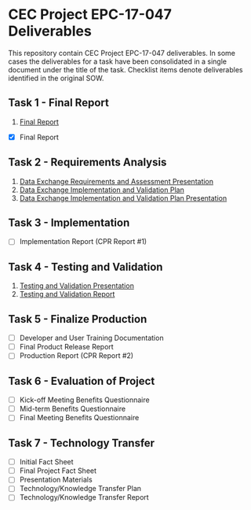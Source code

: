 # CEC Project EPC-17-047 Deliverables

This repository contain CEC Project EPC-17-047 deliverables. In some cases the deliverables for a task have been consolidated in a single document under the title of the task. Checklist items denote deliverables identified in the original SOW.

## Task 1 - Final Report

1. [Final Report](Task%201.1%20-%20Final%20Report.pdf)
- [x] Final Report

## Task 2 - Requirements Analysis

1. [Data Exchange Requirements and Assessment Presentation](Task%202.1%20-%20Data%20Exchange%20Requirements%20and%20Assessment%20Presentation.pdf)
2. [Data Exchange Implementation and Validation Plan](Task%202.2%20-%20Data%20Exchange%20Implementation%20and%20Validation%20Plan.pdf)
3. [Data Exchange Implementation and Validation Plan Presentation](Task%202.3%20-%20Data%20Exchange%20Implementation%20and%20Validation%20Plan%20Presentation.pdf)

## Task 3 - Implementation

- [ ] Implementation Report (CPR Report #1)

## Task 4 - Testing and Validation

1. [Testing and Validation Presentation](Task%204.1%20-%20Testing%20and%20Validation%20Presentation.pdf)
2. [Testing and Validation Report](Task%204.2%20-%20Testing%20and%20Validation%20Report.pdf)

## Task 5 - Finalize Production

- [ ] Developer and User Training Documentation
- [ ]	Final Product Release Report
- [ ]	Production Report (CPR Report #2)

## Task 6 - Evaluation of Project 

- [ ]	Kick-off Meeting Benefits Questionnaire 
- [ ]	Mid-term Benefits Questionnaire 
- [ ]	Final Meeting Benefits Questionnaire 

## Task 7 - Technology Transfer

- [ ] Initial Fact Sheet 
- [ ]	Final Project Fact Sheet 
- [ ]	Presentation Materials 
- [ ]	Technology/Knowledge Transfer Plan 
- [ ]	Technology/Knowledge Transfer Report 
